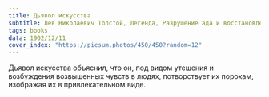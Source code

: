 ```yaml
---
title: Дьявол искусства
subtitle: Лев Николаевич Толстой, Легенда, Разрушение ада и восстановление его
tags: books
data: 1902/12/11
cover_index: "https://picsum.photos/450/450?random=12"
---
```




Дьявол искусства объяснил, что он, под видом утешения и возбуждения возвышенных чувств в людях, потворствует их порокам, изображая их в привлекательном виде.
